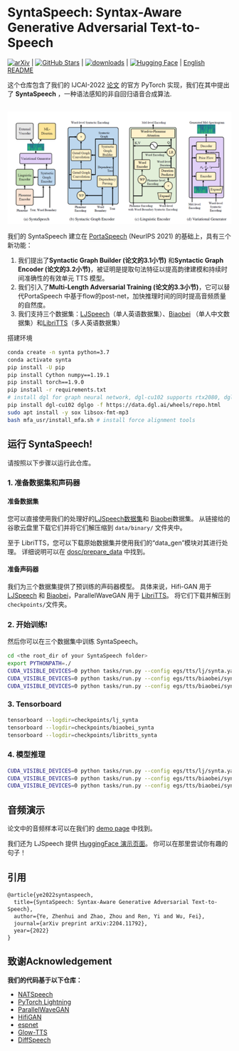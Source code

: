 # SyntaSpeech: Syntax-Aware Generative Adversarial Text-to-Speech

[![arXiv](https://img.shields.io/badge/arXiv-Paper-%3CCOLOR%3E.svg)](https://arxiv.org/abs/2204.11792) | [![GitHub Stars](https://img.shields.io/github/stars/yerfor/SyntaSpeech)](https://github.com/yerfor/SyntaSpeech) | [![downloads](https://img.shields.io/github/downloads/yerfor/SyntaSpeech/total.svg)](https://github.com/yerfor/SyntaSpeech/releases) | [![Hugging Face](https://img.shields.io/badge/%F0%9F%A4%97%20Hugging%20Face-blue)](https://huggingface.co/spaces/yerfor/SyntaSpeech) | [English README](README.md)

这个仓库包含了我们的 IJCAI-2022 [论文](https://arxiv.org/abs/2204.11792) 的官方 PyTorch 实现，我们在其中提出了 **SyntaSpeech** ，一种语法感知的非自回归语音合成算法.

<p align="center">
    <br>
    <img src="assets/SyntaSpeech.png" width="1000"/>
    <br>
</p>

我们的 SyntaSpeech 建立在 [PortaSpeech](https://github.com/NATSpeech/NATSpeech) (NeurIPS 2021) 的基础上，具有三个新功能：

1. 我们提出了**Syntactic Graph Builder (论文的3.1小节)** 和**Syntactic Graph Encoder (论文的3.2小节)**，被证明是提取句法特征以提高韵律建模和持续时间准确性的有效单元 TTS 模型。
2. 我们引入了**Multi-Length Adversarial Training (论文的3.3小节)**，它可以替代PortaSpeech 中基于flow的post-net，加快推理时间的同时提高音频质量的自然度。
3. 我们支持三个数据集：[LJSpeech](https://keithito.com/LJ-Speech-Dataset/)（单人英语数据集）、[Biaobei]() （单人中文数据集）和[LibriTTS](http://www.openslr.org/60)（多人英语数据集）

搭建环境

```bash
conda create -n synta python=3.7
conda activate synta
pip install -U pip
pip install Cython numpy==1.19.1
pip install torch==1.9.0 
pip install -r requirements.txt
# install dgl for graph neural network, dgl-cu102 supports rtx2080, dgl-cu113 support rtx3090
pip install dgl-cu102 dglgo -f https://data.dgl.ai/wheels/repo.html 
sudo apt install -y sox libsox-fmt-mp3
bash mfa_usr/install_mfa.sh # install force alignment tools
```

## 运行 SyntaSpeech!

请按照以下步骤以运行此仓库。

### 1. 准备数据集和声码器

#### 准备数据集

您可以直接使用我们的处理好的[LJSpeech数据集](https://drive.google.com/file/d/1WfErAxKqMluQU3vupWS6VB6NdehXwCKM/view?usp=sharing)和 [Biaobei](https://drive.google.com/file/d/1n_7NaGCiyieG5TTsPznI1tpHE9q3x9yt/view?usp=sharing)数据集。 从链接给的谷歌云盘里下载它们并将它们解压缩到 `data/binary/` 文件夹中。

至于 LibriTTS，您可以下载原始数据集并使用我们的“data_gen”模块对其进行处理。 详细说明可以在 [dosc/prepare_data](docs/prepare_data.md) 中找到。

#### 准备声码器

我们为三个数据集提供了预训练的声码器模型。 具体来说，Hifi-GAN 用于 [LJSpeech](https://drive.google.com/file/d/1D8ABD4fa7TK6t_ymzzhtxsWHPhg7OXcG/view?usp=sharing) 和 [Biaobei](https://drive.google.com/file/d/1onZbPA7rjR1ibmyV1Z-7G22j2Nekiic5/view?usp=sharing)，ParallelWaveGAN 用于 [LibriTTS](https://drive.google.com/file/d/1AziBns4R6UDtrAWaIBRm5hWg9io38EWh/view?usp=sharing)。 将它们下载并解压到 `checkpoints/`文件夹。

### 2. 开始训练!

然后你可以在三个数据集中训练 SyntaSpeech。

```bash
cd <the root_dir of your SyntaSpeech folder>
export PYTHONPATH=./
CUDA_VISIBLE_DEVICES=0 python tasks/run.py --config egs/tts/lj/synta.yaml --exp_name lj_synta --reset # training in LJSpeech
CUDA_VISIBLE_DEVICES=0 python tasks/run.py --config egs/tts/biaobei/synta.yaml --exp_name biaobei_synta --reset # training in Biaobei
CUDA_VISIBLE_DEVICES=0 python tasks/run.py --config egs/tts/biaobei/synta.yaml --exp_name libritts_synta --reset # training in LibriTTS
```

### 3. Tensorboard

```bash
tensorboard --logdir=checkpoints/lj_synta
tensorboard --logdir=checkpoints/biaobei_synta
tensorboard --logdir=checkpoints/libritts_synta
```

### 4. 模型推理

```bash
CUDA_VISIBLE_DEVICES=0 python tasks/run.py --config egs/tts/lj/synta.yaml --exp_name lj_synta --reset --infer # inference in LJSpeech
CUDA_VISIBLE_DEVICES=0 python tasks/run.py --config egs/tts/biaobei/synta.yaml --exp_name biaobei_synta --reset --infer # inference in Biaobei
CUDA_VISIBLE_DEVICES=0 python tasks/run.py --config egs/tts/biaobei/synta.yaml --exp_name libritts_synta --reset ---infer # inference in LibriTTS
```

## 音频演示

论文中的音频样本可以在我们的 [demo page](https://syntaspeech.github.io/) 中找到。

我们还为 LJSpeech 提供 [HuggingFace 演示页面](https://huggingface.co/spaces/NATSpeech/PortaSpeech)。 你可以在那里尝试你有趣的句子！

## 引用

```
@article{ye2022syntaspeech,
  title={SyntaSpeech: Syntax-Aware Generative Adversarial Text-to-Speech},
  author={Ye, Zhenhui and Zhao, Zhou and Ren, Yi and Wu, Fei},
  journal={arXiv preprint arXiv:2204.11792},
  year={2022}
}
```

## 致谢Acknowledgement

**我们的代码基于以下仓库：**

* [NATSpeech](https://github.com/NATSpeech/NATSpeech)
* [PyTorch Lightning](https://github.com/PyTorchLightning/pytorch-lightning)
* [ParallelWaveGAN](https://github.com/kan-bayashi/ParallelWaveGAN)
* [HifiGAN](https://github.com/jik876/hifi-gan)
* [espnet](https://github.com/espnet/espnet)
* [Glow-TTS](https://github.com/jaywalnut310/glow-tts)
* [DiffSpeech](https://github.com/MoonInTheRiver/DiffSinger)
